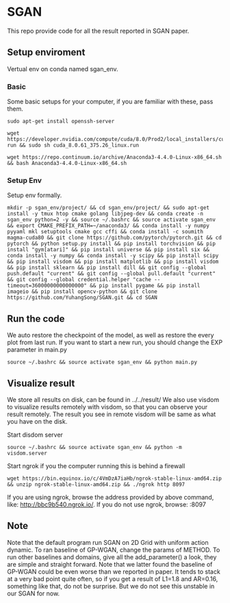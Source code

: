 # SGAN
This repo provide code for all the result reported in SGAN paper.

## Setup enviroment
Vertual env on conda named sgan_env.
### Basic
Some basic setups for your computer, if you are familiar with these, pass them.
```
sudo apt-get install openssh-server
```
```
wget https://developer.nvidia.com/compute/cuda/8.0/Prod2/local_installers/cuda_8.0.61_375.26_linux-run && sudo sh cuda_8.0.61_375.26_linux.run
```
```
wget https://repo.continuum.io/archive/Anaconda3-4.4.0-Linux-x86_64.sh && bash Anaconda3-4.4.0-Linux-x86_64.sh
```
### Setup Env
Setup env formally.
```
mkdir -p sgan_env/project/ && cd sgan_env/project/ && sudo apt-get install -y tmux htop cmake golang libjpeg-dev && conda create -n sgan_env python=2 -y && source ~/.bashrc && source activate sgan_env && export CMAKE_PREFIX_PATH=~/anaconda3/ && conda install -y numpy pyyaml mkl setuptools cmake gcc cffi && conda install -c soumith magma-cuda80 && git clone https://github.com/pytorch/pytorch.git && cd pytorch && python setup.py install && pip install torchvision && pip install "gym[atari]" && pip install universe && pip install six && conda install -y numpy && conda install -y scipy && pip install scipy && pip install visdom && pip install matplotlib && pip install visdom && pip install sklearn && pip install dill && git config --global push.default "current" && git config --global pull.default "current" && git config --global credential.helper "cache --timeout=36000000000000000" && pip install pygame && pip install imageio && pip install opencv-python && git clone https://github.com/YuhangSong/SGAN.git && cd SGAN
```

## Run the code
We auto restore the checkpoint of the model, as well as restore the every plot from last run. If you want to start a new run, you should change the EXP parameter in main.py
```
source ~/.bashrc && source activate sgan_env && python main.py
```

## Visualize result
We store all results on disk, can be found in ../../result/
We also use visdom to visualize results remotely with visdom, so that you can observe your result remotely. The result you see in remote visdom will be same as what you have on the disk.

Start disdom server
```
source ~/.bashrc && source activate sgan_env && python -m visdom.server
```

Start ngrok if you the computer running this is behind a firewall
```
wget https://bin.equinox.io/c/4VmDzA7iaHb/ngrok-stable-linux-amd64.zip && unzip ngrok-stable-linux-amd64.zip && ./ngrok http 8097
```

If you are using ngrok, browse the address provided by above command, like: http://bbc9b540.ngrok.io/. If you do not use ngrok, browse: <your ip>:8097

## Note
Note that the default program run SGAN on 2D Grid with uniform action dynamic. To ran baseline of GP-WGAN, change the params of METHOD. To run other baselines and domains, give all the add_parameter() a look, they are simple and straight forward. Note that we latter found the baseline of GP-WGAN could be even worse than we reported in paper. It tends to stack at a very bad point quite often, so if you get a result of L1=1.8 and AR=0.16, something like that, do not be surprise. But we do not see this unstable in our SGAN for now.
